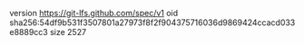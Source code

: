 version https://git-lfs.github.com/spec/v1
oid sha256:54df9b531f3507801a27973f8f2f904375716036d9869424ccacd033e8889cc3
size 2527
